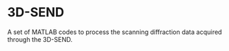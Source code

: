 # 3D-SEND
A set of MATLAB codes to process the scanning diffraction data acquired through the 3D-SEND.

